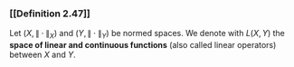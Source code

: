 ### [[Definition 2.47]]

Let $(X,\| \cdot \|_X)$ and $(Y,\|\cdot \|_Y)$ be normed spaces. We denote with $L(X,Y)$ the **space of linear and continuous functions** (also called linear operators) between $X$ and $Y$.